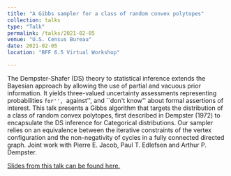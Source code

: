 ```yaml
---
title: "A Gibbs sampler for a class of random convex polytopes"
collection: talks
type: "Talk"
permalink: /talks/2021-02-05
venue: "U.S. Census Bureau"
date: 2021-02-05
location: "BFF 6.5 Virtual Workshop"

---
```


The Dempster-Shafer (DS) theory to statistical inference extends the Bayesian approach by allowing the use of partial and vacuous prior information. It yields three-valued uncertainty assessments representing probabilities ``for'', ``against'', and ``don't know'' about formal assertions of interest. This talk presents a Gibbs algorithm that targets the distribution of a class of random convex polytopes, first described in Dempster (1972) to encapsulate the DS inference for Categorical distributions. Our sampler relies on an equivalence between the iterative constraints of the vertex configuration and the non-negativity of cycles in a fully connected directed graph. Joint work with Pierre E. Jacob, Paul T. Edlefsen and Arthur P. Dempster.

[Slides from this talk can be found here.](https://ruobingong.github.io/files/2021-02-BFF65.pdf)
